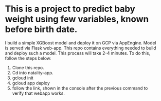 # This is a project to predict baby weight using few variables, known before birth date.

I build a simple XGBoost model and deploy it on GCP via AppEngine. Model is served via Flask web-app. This repo contains everything needed to build and deploy such a model. This process will take 2-4 minutes. To do this, follow the steps below:

1. Clone this repo.
2. Cd into natality-app.
3. gcloud init
4. gcloud app deploy
5. follow the link, shown in the console after the previous command to verify that webapp works.